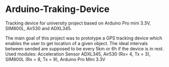 # Arduino-Traking-Device
Tracking device for university project based on Arduino Pro mini 3.3V, SIM800L, Air530 and ADXL345.

The main goal of this project was to prototype a GPS tracking device which enables the user to get location of a given object. The ideal intervals between sended are supposed to be every 5km or 6h if the device is in rest.
Used modules: Acceleration Sensor ADXL345, Air530 (Rx= 4, Tx = 3), SIM800L (Rx = 8, Tx = 9), Arduino Pro Mini 3.3V
